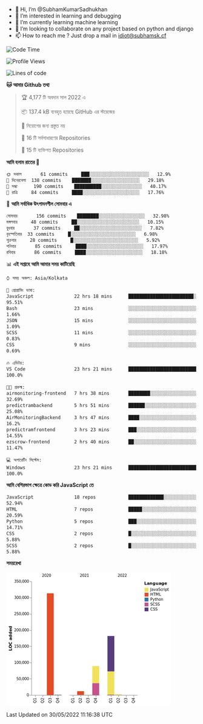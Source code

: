- 👋 Hi, I’m @SubhamKumarSadhukhan
- 👀 I’m interested in learning and debugging
- 🌱 I’m currently learning machine learning
- 💞️ I’m looking to collaborate on any project based on python and django
- 📫 How to reach me ?
      Just drop a mail in idiot@subhamsk.cf

<!---
SubhamKumarSadhukhan/SubhamKumarSadhukhan is a ✨ special ✨ repository because its `README.md` (this file) appears on your GitHub profile.
You can click the Preview link to take a look at your changes.
--->


<!--START_SECTION:waka-->
![Code Time](http://img.shields.io/badge/Code%20Time-519%20hrs%2016%20mins-blue)

![Profile Views](http://img.shields.io/badge/%E0%A6%AA%E0%A7%8D%E0%A6%B0%E0%A7%8B%E0%A6%AB%E0%A6%BE%E0%A6%87%E0%A6%B2%20%E0%A6%A6%E0%A6%B0%E0%A7%8D%E0%A6%B6%E0%A6%A8-3-blue)

![Lines of code](https://img.shields.io/badge/%E0%A6%B9%E0%A7%8D%E0%A6%AF%E0%A6%BE%E0%A6%B2%E0%A7%8B%20%E0%A6%93%E0%A6%AF%E0%A6%BC%E0%A6%BE%E0%A6%B0%E0%A7%8D%E0%A6%B2%E0%A7%8D%E0%A6%A1%20%E0%A6%A5%E0%A7%87%E0%A6%95%E0%A7%87%20%E0%A6%86%E0%A6%AE%E0%A6%BF%20%E0%A6%B2%E0%A6%BF%E0%A6%96%E0%A7%87%E0%A6%9B%E0%A6%BF-600%20Thousand%20%E0%A6%95%E0%A7%8B%E0%A6%A1%E0%A7%87%E0%A6%B0%20%E0%A6%B2%E0%A6%BE%E0%A6%87%E0%A6%A8-blue)

**🐱 আমার Github তথ্য** 

> 🏆 4,177 টি অবদান সাল 2022 এ
 > 
> 📦 137.4 kB ব্যবহৃত হয়েছে GitHub এর স্টরেজের 
 > 
> 🚫 নিয়োগের জন্য প্রস্তুত নয়
 > 
> 📜 16 টি সর্বসাধারণের Repositories 
 > 
> 🔑 15 টি ব্যক্তিগত Repositories  
 > 
**আমি হলাম রাতের 🦉** 

```text
🌞 সকাল       61 commits     ███░░░░░░░░░░░░░░░░░░░░░░   12.9% 
🌆 দিনেরবেলা  138 commits    ███████░░░░░░░░░░░░░░░░░░   29.18% 
🌃 সন্ধা      190 commits    ██████████░░░░░░░░░░░░░░░   40.17% 
🌙 রাত্রি     84 commits     ████░░░░░░░░░░░░░░░░░░░░░   17.76%

```
📅 **আমি সর্বাধিক উৎপাদনশীল সোমবার এ** 

```text
সোমবার       156 commits    ████████░░░░░░░░░░░░░░░░░   32.98% 
মঙ্গলবার     48 commits     ██░░░░░░░░░░░░░░░░░░░░░░░   10.15% 
বুধবার       37 commits     ██░░░░░░░░░░░░░░░░░░░░░░░   7.82% 
বৃহস্পতিবার  33 commits     █░░░░░░░░░░░░░░░░░░░░░░░░   6.98% 
শুক্রবার     28 commits     █░░░░░░░░░░░░░░░░░░░░░░░░   5.92% 
শনিবার       85 commits     ████░░░░░░░░░░░░░░░░░░░░░   17.97% 
রবিবার       86 commits     ████░░░░░░░░░░░░░░░░░░░░░   18.18%

```


📊 **এই সপ্তাহে আমি আমার সময় কাটিয়েছি** 

```text
⌚︎ সময় অঞ্চল: Asia/Kolkata

💬 প্রোগ্রামিং ভাষা: 
JavaScript               22 hrs 18 mins      ████████████████████████░   95.51% 
Bash                     23 mins             ░░░░░░░░░░░░░░░░░░░░░░░░░   1.66% 
JSON                     15 mins             ░░░░░░░░░░░░░░░░░░░░░░░░░   1.09% 
SCSS                     11 mins             ░░░░░░░░░░░░░░░░░░░░░░░░░   0.83% 
CSS                      9 mins              ░░░░░░░░░░░░░░░░░░░░░░░░░   0.69%

🔥 এডিটর: 
VS Code                  23 hrs 21 mins      █████████████████████████   100.0%

🐱‍💻 প্রকল্ম: 
airmonitoring-frontend   7 hrs 38 mins       ████████░░░░░░░░░░░░░░░░░   32.69% 
predictrambackend        5 hrs 51 mins       ██████░░░░░░░░░░░░░░░░░░░   25.08% 
AirMonitoringBackend     3 hrs 47 mins       ████░░░░░░░░░░░░░░░░░░░░░   16.2% 
predictramfrontend       3 hrs 23 mins       ███░░░░░░░░░░░░░░░░░░░░░░   14.55% 
ezscrow-frontend         2 hrs 40 mins       ██░░░░░░░░░░░░░░░░░░░░░░░   11.47%

💻 অপারেটিং সিস্টেম: 
Windows                  23 hrs 21 mins      █████████████████████████   100.0%

```

**আমি বেশিরভাগ ক্ষেত্রে কোড করি JavaScript তে** 

```text
JavaScript               18 repos            █████████████░░░░░░░░░░░░   52.94% 
HTML                     7 repos             █████░░░░░░░░░░░░░░░░░░░░   20.59% 
Python                   5 repos             ███░░░░░░░░░░░░░░░░░░░░░░   14.71% 
CSS                      2 repos             █░░░░░░░░░░░░░░░░░░░░░░░░   5.88% 
SCSS                     2 repos             █░░░░░░░░░░░░░░░░░░░░░░░░   5.88%

```


**সময়রেখা**

![Chart not found](https://raw.githubusercontent.com/SubhamKumarSadhukhan/SubhamKumarSadhukhan/main/charts/bar_graph.png) 


 Last Updated on 30/05/2022 11:16:38 UTC
<!--END_SECTION:waka-->
